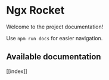 # Ngx Rocket

Welcome to the project documentation!

Use `npm run docs` for easier navigation.

## Available documentation

[[index]]
